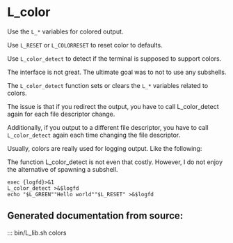 # L_color

Use the `L_*` variables for colored output.

Use `L_RESET` or `L_COLORRESET` to reset color to defaults.

Use `L_color_detect` to detect if the terminal is supposed to support colors.

The interface is not great. The ultimate goal was to not to use any subshells.

The `L_color_detect` function sets or clears the `L_*` variables related to colors.

The issue is that if you redirect the output, you have to call L_color_detect again for each file descriptor change.

Additionally, if you output to a different file descriptor, you have to call `L_color_detect` again each time changing the file descriptor.

Usually, colors are really used for logging output. Like the following:

The function L_color_detect is not even that costly. However, I do not enjoy the alternative of spawning a subshell.

```
exec {logfd}>&1
L_color_detect >&$logfd
echo "$L_GREEN""Hello world""$L_RESET" >&$logfd
```

## Generated documentation from source:

::: bin/L_lib.sh colors
